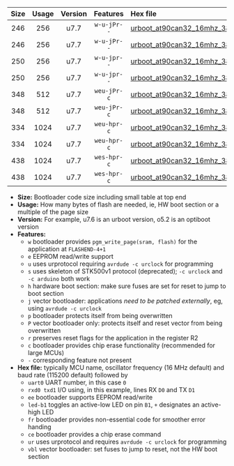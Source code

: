 |Size|Usage|Version|Features|Hex file|
|:-:|:-:|:-:|:-:|:--|
|246|256|u7.7|`w-u-jPr--`|[urboot_at90can32_16mhz_38400bps_uart0_rxe0_txe1_led+b5_ur_vbl.hex](https://raw.githubusercontent.com/stefanrueger/urboot.hex/main/cores/megacore/at90can32/fcpu_16mhz/38400_bps/urboot_at90can32_16mhz_38400bps_uart0_rxe0_txe1_led+b5_ur_vbl.hex)|
|246|256|u7.7|`w-u-jPr--`|[urboot_at90can32_16mhz_38400bps_uart1_rxd2_txd3_led+b5_ur_vbl.hex](https://raw.githubusercontent.com/stefanrueger/urboot.hex/main/cores/megacore/at90can32/fcpu_16mhz/38400_bps/urboot_at90can32_16mhz_38400bps_uart1_rxd2_txd3_led+b5_ur_vbl.hex)|
|250|256|u7.7|`w-u-jpr--`|[urboot_at90can32_16mhz_38400bps_uart0_rxe0_txe1_led+b5_fr_ur_vbl.hex](https://raw.githubusercontent.com/stefanrueger/urboot.hex/main/cores/megacore/at90can32/fcpu_16mhz/38400_bps/urboot_at90can32_16mhz_38400bps_uart0_rxe0_txe1_led+b5_fr_ur_vbl.hex)|
|250|256|u7.7|`w-u-jpr--`|[urboot_at90can32_16mhz_38400bps_uart1_rxd2_txd3_led+b5_fr_ur_vbl.hex](https://raw.githubusercontent.com/stefanrueger/urboot.hex/main/cores/megacore/at90can32/fcpu_16mhz/38400_bps/urboot_at90can32_16mhz_38400bps_uart1_rxd2_txd3_led+b5_fr_ur_vbl.hex)|
|348|512|u7.7|`weu-jPr-c`|[urboot_at90can32_16mhz_38400bps_uart0_rxe0_txe1_ee_led+b5_fr_ce_ur_vbl.hex](https://raw.githubusercontent.com/stefanrueger/urboot.hex/main/cores/megacore/at90can32/fcpu_16mhz/38400_bps/urboot_at90can32_16mhz_38400bps_uart0_rxe0_txe1_ee_led+b5_fr_ce_ur_vbl.hex)|
|348|512|u7.7|`weu-jPr-c`|[urboot_at90can32_16mhz_38400bps_uart1_rxd2_txd3_ee_led+b5_fr_ce_ur_vbl.hex](https://raw.githubusercontent.com/stefanrueger/urboot.hex/main/cores/megacore/at90can32/fcpu_16mhz/38400_bps/urboot_at90can32_16mhz_38400bps_uart1_rxd2_txd3_ee_led+b5_fr_ce_ur_vbl.hex)|
|334|1024|u7.7|`weu-hpr-c`|[urboot_at90can32_16mhz_38400bps_uart0_rxe0_txe1_ee_led+b5_fr_ce_ur.hex](https://raw.githubusercontent.com/stefanrueger/urboot.hex/main/cores/megacore/at90can32/fcpu_16mhz/38400_bps/urboot_at90can32_16mhz_38400bps_uart0_rxe0_txe1_ee_led+b5_fr_ce_ur.hex)|
|334|1024|u7.7|`weu-hpr-c`|[urboot_at90can32_16mhz_38400bps_uart1_rxd2_txd3_ee_led+b5_fr_ce_ur.hex](https://raw.githubusercontent.com/stefanrueger/urboot.hex/main/cores/megacore/at90can32/fcpu_16mhz/38400_bps/urboot_at90can32_16mhz_38400bps_uart1_rxd2_txd3_ee_led+b5_fr_ce_ur.hex)|
|438|1024|u7.7|`wes-hpr-c`|[urboot_at90can32_16mhz_38400bps_uart0_rxe0_txe1_ee_led+b5_fr_ce.hex](https://raw.githubusercontent.com/stefanrueger/urboot.hex/main/cores/megacore/at90can32/fcpu_16mhz/38400_bps/urboot_at90can32_16mhz_38400bps_uart0_rxe0_txe1_ee_led+b5_fr_ce.hex)|
|438|1024|u7.7|`wes-hpr-c`|[urboot_at90can32_16mhz_38400bps_uart1_rxd2_txd3_ee_led+b5_fr_ce.hex](https://raw.githubusercontent.com/stefanrueger/urboot.hex/main/cores/megacore/at90can32/fcpu_16mhz/38400_bps/urboot_at90can32_16mhz_38400bps_uart1_rxd2_txd3_ee_led+b5_fr_ce.hex)|

- **Size:** Bootloader code size including small table at top end
- **Usage:** How many bytes of flash are needed, ie, HW boot section or a multiple of the page size
- **Version:** For example, u7.6 is an urboot version, o5.2 is an optiboot version
- **Features:**
  + `w` bootloader provides `pgm_write_page(sram, flash)` for the application at `FLASHEND-4+1`
  + `e` EEPROM read/write support
  + `u` uses urprotocol requiring `avrdude -c urclock` for programming
  + `s` uses skeleton of STK500v1 protocol (deprecated); `-c urclock` and `-c arduino` both work
  + `h` hardware boot section: make sure fuses are set for reset to jump to boot section
  + `j` vector bootloader: applications *need to be patched externally*, eg, using `avrdude -c urclock`
  + `p` bootloader protects itself from being overwritten
  + `P` vector bootloader only: protects itself and reset vector from being overwritten
  + `r` preserves reset flags for the application in the register R2
  + `c` bootloader provides chip erase functionality (recommended for large MCUs)
  + `-` corresponding feature not present
- **Hex file:** typically MCU name, oscillator frequency (16 MHz default) and baud rate (115200 default) followed by
  + `uart0` UART number, in this case `0`
  + `rxd0 txd1` I/O using, in this example, lines RX `D0` and TX `D1`
  + `ee` bootloader supports EEPROM read/write
  + `led-b1` toggles an active-low LED on pin `B1`, `+` designates an active-high LED
  + `fr` bootloader provides non-essential code for smoother error handing
  + `ce` bootloader provides a chip erase command
  + `ur` uses urprotocol and requires `avrdude -c urclock` for programming
  + `vbl` vector bootloader: set fuses to jump to reset, not the HW boot section

